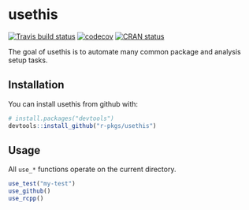 # usethis

[![Travis build status](https://travis-ci.org/r-lib/usethis.svg?branch=master)](https://travis-ci.org/r-lib/usethis)
[![codecov](https://codecov.io/gh/r-lib/usethis/branch/master/graph/badge.svg)](https://codecov.io/gh/r-lib/usethis)
[![CRAN status](http://www.r-pkg.org/badges/version/usethis)](https://cran.r-project.org/package=usethis)

The goal of usethis is to automate many common package and analysis setup tasks.

## Installation

You can install usethis from github with:

``` r
# install.packages("devtools")
devtools::install_github("r-pkgs/usethis")
```

## Usage

All `use_*` functions operate on the current directory.

``` r
use_test("my-test")
use_github()
use_rcpp()
```
